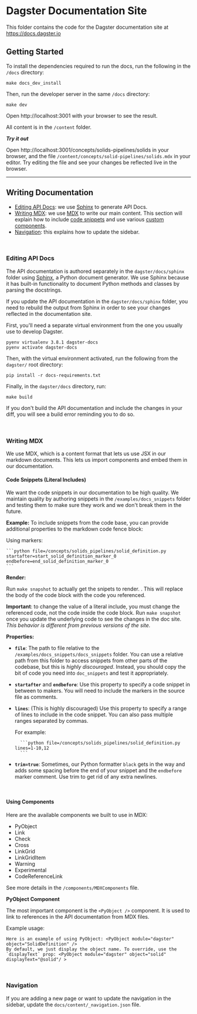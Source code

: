 # Dagster Documentation Site

This folder contains the code for the Dagster documentation site at https://docs.dagster.io

## Getting Started

To install the dependencies required to run the docs, run the following in the `/docs` directory:

```
make docs_dev_install
```

Then, run the developer server in the same `/docs` directory:

```
make dev
```

Open http://localhost:3001 with your browser to see the result.

All content is in the `/content` folder.

**_Try it out_**

Open http://localhost:3001/concepts/solids-pipelines/solids in your browser, and the file `/content/concepts/solid-pipelines/solids.mdx` in your editor. Try editing the file and see your changes be reflected live in the browser.

---

## Writing Documentation

- [Editing API Docs](#editing-api-docs): we use [Sphinx](https://www.sphinx-doc.org/en/master/) to generate API Docs.
- [Writing MDX](#writing-mdx): we use [MDX](https://mdxjs.com/table-of-components) to write our main
  content. This section will explain how to include [code snippets](#code-snippets-literal-includes)
  and use various [custom components](#using-components).
- [Navigation](#navigation): this explains how to update the sidebar.

<br />

### Editing API Docs

The API documentation is authored separately in the `dagster/docs/sphinx` folder using [Sphinx](https://www.sphinx-doc.org/en/master/), a Python document generator. We use Sphinx because it has built-in functionality to document Python methods and classes by parsing the docstrings.

If you update the API documentation in the `dagster/docs/sphinx` folder, you need to rebuild the output from Sphinx in order to see your changes reflected in the documentation site.

First, you'll need a separate virtual environment from the one you usually use to develop Dagster.

```
pyenv virtualenv 3.8.1 dagster-docs
pyenv activate dagster-docs
```

Then, with the virtual environment activated, run the following from the `dagster/` root directory:

```
pip install -r docs-requirements.txt
```

Finally, in the `dagster/docs` directory, run:

```
make build
```

If you don't build the API documentation and include the changes in your diff, you will see a build error reminding you to do so.

<br />

### Writing MDX

We use MDX, which is a content format that lets us use JSX in our markdown documents. This lets us import components and embed them in our documentation.

#### Code Snippets (Literal Includes)

We want the code snippets in our documentation to be high quality. We maintain quality by authoring snippets in the `/examples/docs_snippets` folder and testing them to make sure they work and we don't break them in the future.

**Example:**
To include snippets from the code base, you can provide additional properties to the markdown code fence block:

Using markers:

    ```python file=/concepts/solids_pipelines/solid_definition.py startafter=start_solid_definition_marker_0 endbefore=end_solid_definition_marker_0
    ```

**Render:**

Run `make snapshot` to actually get the snipets to render. . This will replace the body of the code block with the code you referenced.

**Important**: to change the value of a literal include, you must change the referenced code, not the code inside the code block. Run `make snapshot` once you update the underlying code to see the changes in the doc site. _This behavior is different from previous versions of the site._

**Properties:**

- **`file`**: The path to file relative to the `/examples/docs_snippets/docs_snippets` folder. You can use a relative path from this folder to access snippets from other parts of the codebase, but this is _highly discouraged_. Instead, you should copy the bit of code you need into `doc_snippets` and test it appropriately.
- **`startafter`** and **`endbefore`**: Use this property to specify a code snippet in between to makers. You will need to include the markers in the source file as comments.
- **`lines`**: (This is highly discouraged) Use this property to specify a range of lines to include in the code snippet. You can also pass multiple ranges separated by commas.

  For example:

        ```python file=/concepts/solids_pipelines/solid_definition.py lines=1-10,12
        ```

- **`trim=true`**: Sometimes, our Python formatter `black` gets in the way and adds some spacing before the end of your snippet and the `endbefore` marker comment. Use trim to get rid of any extra newlines.

<br />

#### Using Components

Here are the available components we built to use in MDX:

- PyObject
- Link
- Check
- Cross
- LinkGrid
- LinkGridItem
- Warning
- Experimental
- CodeReferenceLink

See more details in the `/components/MDXComponents` file.

**PyObject Component**

The most important component is the `<PyObject />` component. It is used to link to references in the API documentation from MDX files.

Example usage:

```
Here is an example of using PyObject: <PyObject module="dagster" object="SolidDefinition" />
By default, we just display the object name. To override, use the `displayText` prop: <PyObject module="dagster" object="solid" displayText="@solid"/ >
```

<br />

### Navigation

If you are adding a new page or want to update the navigation in the sidebar, update the `docs/content/_navigation.json` file.
